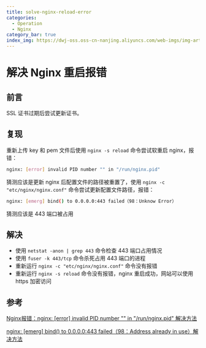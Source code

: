 ```yaml
---
title: solve-nginx-reload-error
categories: 
  - Operation
  - Nginx
category_bar: true
index_img: https://dwj-oss.oss-cn-nanjing.aliyuncs.com/web-imgs/img-artical/nginx.png
---
```


# 解决 Nginx 重启报错

## 前言

SSL 证书过期后尝试更新证书。

## 复现

重新上传 key 和 pem 文件后使用 `nginx -s reload` 命令尝试软重启 nginx，报错：

```bash
nginx: [error] invalid PID number "" in "/run/nginx.pid"
```

猜测应该是更新 nginx 后配置文件的路径被重置了，使用 `nginx -c "etc/nginx/nginx.conf"` 命令尝试更新配置文件路径，报错：

```bash
nginx: [emerg] bind() to 0.0.0.0:443 failed（98：Unknow Error）
```

猜测应该是 443 端口被占用

## 解决

- 使用 `netstat -anon | grep 443` 命令检查 443 端口占用情况
- 使用 `fuser -k 443/tcp` 命令杀死占用 443 端口的进程
- 重新运行 `nginx -c "etc/nginx/nginx.conf"` 命令没有报错
- 重新运行 `nginx -s reload` 命令没有报错，nginx 重启成功，网站可以使用 https 加密访问

## 参考

[Nginx报错：nginx: [error] invalid PID number "" in "/run/nginx.pid" 解决方法](https://zhuanlan.zhihu.com/p/514997796)

[nginx: [emerg] bind() to 0.0.0.0:443 failed（98：Address already in use）解决方法](https://blog.51cto.com/u_15127641/4114557)